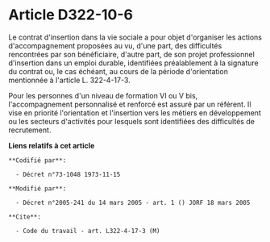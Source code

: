 # Article D322-10-6

Le contrat d'insertion dans la vie sociale a pour objet d'organiser les actions d'accompagnement proposées au vu, d'une part,
des difficultés rencontrées par son bénéficiaire, d'autre part, de son projet professionnel d'insertion dans un emploi
durable, identifiées préalablement à la signature du contrat ou, le cas échéant, au cours de la période d'orientation
mentionnée à l'article L. 322-4-17-3.

Pour les personnes d'un niveau de formation VI ou V bis, l'accompagnement personnalisé et renforcé est assuré par un
référent. Il vise en priorité l'orientation et l'insertion vers les métiers en développement ou les secteurs d'activités pour
lesquels sont identifiées des difficultés de recrutement.

**Liens relatifs à cet article**

	**Codifié par**:

	  - Décret n°73-1048 1973-11-15

	**Modifié par**:

	  - Décret n°2005-241 du 14 mars 2005 - art. 1 () JORF 18 mars 2005

	**Cite**:

	  - Code du travail - art. L322-4-17-3 (M)
